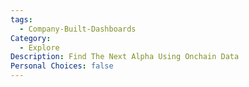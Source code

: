 ```yaml
---
tags:
  - Company-Built-Dashboards
Category:
  - Explore
Description: Find The Next Alpha Using Onchain Data
Personal Choices: false
---
```

